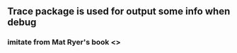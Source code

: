 ## Trace package is used for output some info when debug
### imitate from Mat Ryer's book <<Go Programming Blueprints>>
